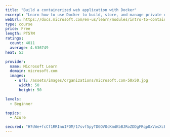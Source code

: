 ```yaml
---
title: "Build a containerized web application with Docker"
excerpt: "Learn how to use Docker to build, store, and manage private container images with the Azure Container Registry."
webUrl: https://docs.microsoft.com/en-us/learn/modules/intro-to-containers/
type: course
price: Free
length: PT57M
ratings:
  count: 4011
  average: 4.636749
heat: 53

provider:
  name: Microsoft Learn
  domain: microsoft.com
  images:
    - url: /assets/images/organizations/microsoft.com-50x50.jpg
      width: 50
      height: 50

levels:
  - Beginner

topics:
  - Azure

secured: "H7dWe+fcCf1RRInuIFOM/17svf5pyTDGOVOcKmdKbBJRoZDDgFRqpOxVosXcEKQjdw5eXGShiKA6nUWhxsbVJ7EH125mvYf6dV580tDrVNlmlo2ofRjKwSwF7oWO8Ga+wrxzusMYdeRzjX/UvDj6AC+pvgb/jVpVhkuLXg1KbeimJWHfFviAVA4ZM54ldVORbSgnKgObnV10kwlnx6dQJg5kefI9xY2LWvrJb+3nLEAuT6HgDyMRZBUbPtLMGeonQ2f6qbls69BnaQ6ognxMXNTmrdz0Ohgln6ANijtFalIEjlgmiGG3HR7OTu7JVPRpbPuEJAYKUB7zODWr3OkimhNRYxxhMHPFp3/aKCzef6ULDxDdNxVWKgd14lKYaSK4aCOCBgxzhGHh3OBRp3a5DvdUJqZ5GlL2hqckqjhaG0s=;i6ng3V7nm7CyUCZLQ4MxBw=="
---
```


